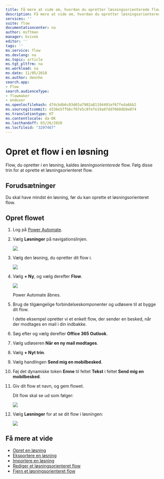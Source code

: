 ```yaml
---
title: Få mere at vide om, hvordan du opretter løsningsorienterede flow | Microsoft Docs
description: Få mere at vide om, hvordan du opretter løsningsorienterede flow.
services: ''
suite: flow
documentationcenter: na
author: msftman
manager: kvivek
editor: ''
tags: ''
ms.service: flow
ms.devlang: na
ms.topic: article
ms.tgt_pltfrm: na
ms.workload: na
ms.date: 11/05/2018
ms.author: deonhe
search.app:
- Flow
search.audienceType:
- flowmaker
- enduser
ms.openlocfilehash: d74cbdb6c03d65a7902a81194491ef67feda6bb2
ms.sourcegitcommit: d336e5ffb6cf07e5c8fefe19a87dd7668db9e074
ms.translationtype: HT
ms.contentlocale: da-DK
ms.lasthandoff: 03/26/2020
ms.locfileid: "3297467"
---
```

# <a name="create-a-flow-in-a-solution"></a>Opret et flow i en løsning


Flow, du opretter i en løsning, kaldes *løsningsorienterede* flow. Følg disse trin for at oprette et løsningsorienteret flow.

## <a name="prerequisites"></a>Forudsætninger

Du skal have mindst én løsning, før du kan oprette et løsningsorienteret flow.

## <a name="create-the-flow"></a>Opret flowet 

1. Log på [Power Automate](https://flow.microsoft.com).
1. Vælg **Løsninger** på navigationslinjen.

   ![](./media/create-flow-solution/select-solutions-from-left-nav.png)

1. Vælg den løsning, du opretter dit flow i.

   ![](./media/create-flow-solution/new-solution-created.png)

1. Vælg **+ Ny**, og vælg derefter **Flow**.

   ![](./media/create-flow-solution/select-new-flow.png)

   Power Automate åbnes.

1. Brug de tilgængelige forbindelseskomponenter og udløsere til at bygge dit flow.

   I dette eksempel opretter vi et enkelt flow, der sender en besked, når der modtages en mail i din indbakke.
1. Søg efter og vælg derefter **Office 365 Outlook**.
1. Vælg udløseren **Når en ny mail modtages**.
1. Vælg **+ Nyt trin**.
1. Vælg handlingen **Send mig en mobilbesked**.
1. Føj det dynamiske token **Emne** til feltet **Tekst** i feltet **Send mig en mobilbesked**.
1. Giv dit flow et navn, og gem flowet.

   Dit flow skal se ud som følger:

   ![](./media/create-flow-solution/new-email-notification-flow.png)
   
1. Vælg **Løsninger** for at se dit flow i løsningen:

   ![](./media/create-flow-solution/new-flow-inside-solution.png)

## <a name="learn-more"></a>Få mere at vide

* [Opret en løsning](./overview-solution-flows.md)
* [Eksportere en løsning](./export-flow-solution.md)
* [Importere en løsning](./import-flow-solution.md)
* [Rediger et løsningsorienteret flow](./edit-solution-aware-flow.md)
* [Fjern et løsningsorienteret flow](./remove-solution-aware-flow.md)
